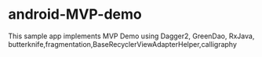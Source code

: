 # android-MVP-demo
This sample app implements MVP Demo using Dagger2, GreenDao, RxJava, butterknife,fragmentation,BaseRecyclerViewAdapterHelper,calligraphy
